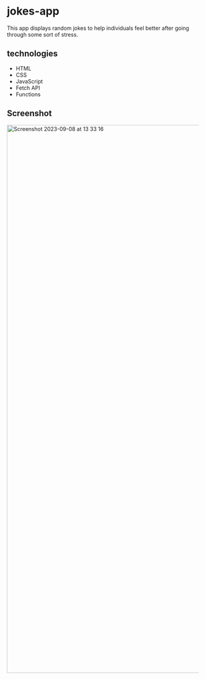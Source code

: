 # jokes-app

This app displays random jokes to help individuals feel better after going through some sort of stress.

## technologies
- HTML
- CSS
- JavaScript
- Fetch API
- Functions

  
## Screenshot

<img width="1440" alt="Screenshot 2023-09-08 at 13 33 16" src="https://github.com/mideD3V/jokes-app/assets/105247728/4fb9a55d-5bc7-4e53-a1f9-36474f9e53c7">

